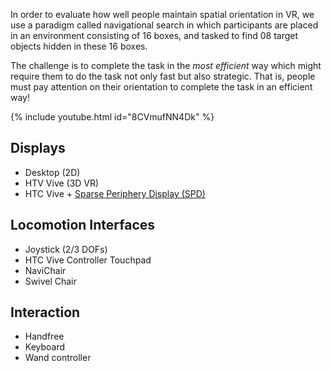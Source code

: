In order to evaluate how well people maintain spatial orientation in VR, we use a paradigm called navigational search in which participants are placed in an environment consisting of 16 boxes, and tasked to find 08 target objects hidden in these 16 boxes.

The challenge is to complete the task in the *most efficient* way which might require them to do the task not only fast but also strategic. That is, people must pay attention on their orientation to complete the task in an efficient way!

{% include youtube.html id="8CVmufNN4Dk" %}

## Displays
- Desktop (2D)
- HTV Vive (3D VR)
- HTC Vive + [Sparse Periphery Display (SPD)](https://www.microsoft.com/en-us/research/publication/augmenting-field-view-head-mounted-displays-sparse-peripheral-displays/)

## Locomotion Interfaces
- Joystick (2/3 DOFs)
- HTC Vive Controller Touchpad
- NaviChair
- Swivel Chair

## Interaction
- Handfree
- Keyboard
- Wand controller
